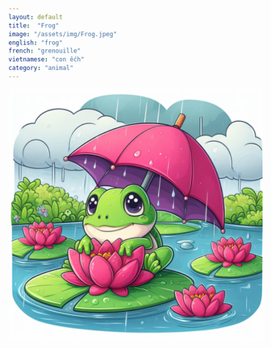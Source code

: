 ```yaml
---
layout: default
title:  "Frog"
image: "/assets/img/Frog.jpeg"
english: "frog"
french: "grenouille"
vietnamese: "con ếch"
category: "animal"
---
```


![Frog](/assets/img/Frog.jpeg)